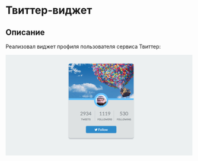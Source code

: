 # Твиттер-виджет

## Описание

Реализовал виджет профиля пользователя сервиса Твиттер:

![Твиттер](preview.png)